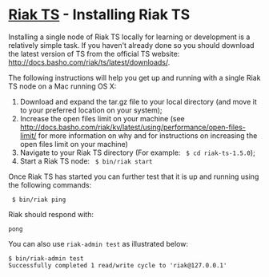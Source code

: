 # [Riak TS](README.md) - Installing Riak TS

Installing a single node of Riak TS locally for learning or development is a relatively simple task. If you haven't already done so you should download the latest version of TS from the official TS website: http://docs.basho.com/riak/ts/latest/downloads/.

The following instructions will help you get up and running with a single Riak TS node on a Mac running OS X:

1. Download and expand the tar.gz file to your local directory (and move it to your preferred location on your system);
1. Increase the open files limit on your machine (see http://docs.basho.com/riak/kv/latest/using/performance/open-files-limit/ for more information on why and for instructions on increasing the open files limit on your machine)
1. Navigate to your Riak TS directory (For example: ``` $ cd riak-ts-1.5.0```);
1. Start a Riak TS node: ``` $ bin/riak start```

Once Riak TS has started you can further test that it is up and running using the following commands:

``` $ bin/riak ping```  

Riak should respond with:  

``` pong ```  

You can also use ``` riak-admin test ``` as illustrated below:

``` 
$ bin/riak-admin test
Successfully completed 1 read/write cycle to 'riak@127.0.0.1'
```
